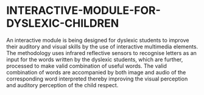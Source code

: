 # INTERACTIVE-MODULE-FOR-DYSLEXIC-CHILDREN
An interactive module is being designed for dyslexic students to improve their auditory and visual skills by the use of interactive multimedia elements. The methodology uses infrared reflective sensors to recognise letters as an input for the words written by the dyslexic students, which are further, processed to make valid combination of useful words. The valid combination of words are accompanied by both image and audio of the corresponding word interpreted thereby improving the visual perception and auditory perception of the child respect.
